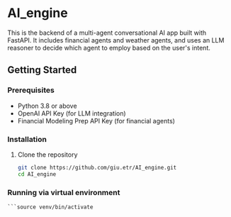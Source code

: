 # AI_engine

This is the backend of a multi-agent conversational AI app built with FastAPI. It includes financial agents and weather agents, and uses an LLM reasoner to decide which agent to employ based on the user's intent.

## Getting Started

### Prerequisites

- Python 3.8 or above
- OpenAI API Key (for LLM integration)
- Financial Modeling Prep API Key (for financial agents)

### Installation

1. Clone the repository
   ```bash
   git clone https://github.com/giu.etr/AI_engine.git
   cd AI_engine

### Running via virtual environment
```python3 -m venv venv
```source venv/bin/activate